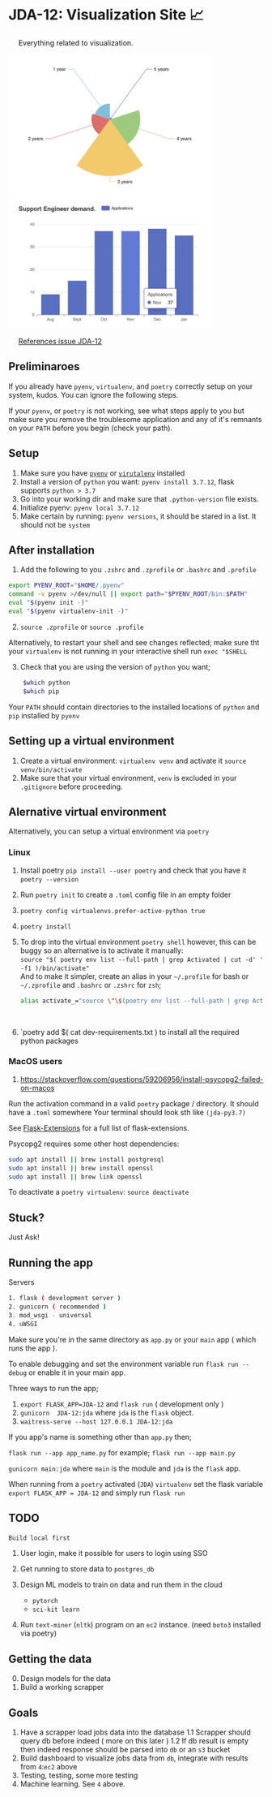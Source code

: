# JDA-12: Visualization Site 📈

&nbsp;&nbsp;&nbsp;&nbsp; Everything related to visualization. <br />

<span>
<img width="400" src="../piechart.png">
<img width="400" src="../barchart.png">
</span>

&nbsp;&nbsp;&nbsp;&nbsp; [References issue JDA-12](https://solvestack.atlassian.net/browse/JDA-12?atlOrigin=eyJpIjoiZjMzZjNkNjBjMTIxNDYyNGJmZWJiZDc0MmU2YzY4OTciLCJwIjoiaiJ9)


## Preliminaroes

If you already have `pyenv`, `virtualenv`, and `poetry` correctly  setup on your system, kudos. You can ignore the following steps.

If your `pyenv`, or `poetry` is not working, see what steps apply to you but make sure you remove the troublesome application and any of it's remnants on your `PATH` before you begin (check your path).

## Setup

1. Make sure you have [`pyenv`](https://github.com/pyenv/pyenv) or [`virutalenv`](https://virtualenv.pypa.io/en/latest/) installed
2. Install a version of `python` you want: `pyenv install 3.7.12`, flask supports `python > 3.7`
3. Go into your working dir and make sure that `.python-version` file exists. 
4. Initialize pyenv: `pyenv local 3.7.12`
5. Make certain by running: `pyenv versions`, it should be stared in a list. It should not be `system` 

## After installation

1. Add the following to you `.zshrc` and `.zprofile` or `.bashrc` and `.profile`

 ```sh
 export PYENV_ROOT="$HOME/.pyenv"
 command -v pyenv >/dev/null || export path="$PYENV_ROOT/bin:$PATH"
 eval "$(pyenv init -)"
 eval "$(pyenv virtualenv-init -)"
 ```

2. `source .zprofile` or `source .profile`

Alternatively, to restart your shell and see changes reflected;
make sure tht your `virtualenv` is not running
in your interactive shell run `exec "$SHELL`

3. Check that you are using the version of `python` you want;

```sh
	$which python
	$which pip
```

Your `PATH` should contain directories to the installed locations of `python` and `pip` installed by `pyenv`

## Setting up a virtual environment

1. Create a virtual environment: `virtualenv venv` and activate it `source venv/bin/activate`
2. Make sure that your virtual environment, `venv` is excluded in your `.gitignore` before proceeding.

## Alernative virtual environment

Alternatively, you can setup a virtual environment via `poetry` 

### Linux
1. Install poetry `pip install --user poetry` and check that you have it `
	poetry --version`

2. Run `poetry init` to create a `.toml` config file in an empty folder

3. `poetry config virtualenvs.prefer-active-python true`

4. `poetry install`


5. To drop into the virtual environment `poetry shell` however, this can be 
	buggy so an alternative is to activate it manually:
	<br />
	`source "$( poetry env list --full-path | grep Activated | cut -d' ' -f1 )/bin/activate"`
	<br />
	And to make it simpler, create an alias in your `~/.profile` for bash or `~/.zprofile` and `.bashrc` or `.zshrc` for `zsh`;
	<br />
	```sh
	alias activate_="source \"\$(poetry env list --full-path | grep Activated | cut -d' ' -f1 )/bin/activate\""
	```
	<br />
6. `poetry add $( cat dev-requirements.txt )  to install all the required python packages

### MacOS users

1. https://stackoverflow.com/questions/59206956/install-psycopg2-failed-on-macos


Run the activation command in a valid `poetry` package / directory. 
It should have a `.toml` somewhere
Your terminal should look sth like `(jda-py3.7)`

See [Flask-Extensions](https://www.fullstackpython.com/flask-extensions-plug-ins-related-libraries.html) for a full list of flask-extensions. 

Psycopg2 requires some other host dependencies:

```bash
sudo apt install || brew install postgresql
sudo apt install || brew install openssl
sudo apt install || brew link openssl
```

To deactivate a `poetry virtualenv`: `source deactivate`

## Stuck?

Just Ask!

## Running the app

Servers
```sh
1. flask ( development server )
2. gunicorn ( recommended )
3. mod_wsgi - universal
4. uWSGI 
```

Make sure you're in the same directory as `app.py` or your `main` app ( which runs the app ). 

To enable debugging and set the environment variable run `flask run --debug` or enable it in your main app.

Three ways to run the app;

1. `export FLASK_APP=JDA-12` and `flask run` ( development only )
2. `gunicorn  JDA-12:jda` where `jda` is the `flask` object.
3. `waitress-serve --host 127.0.0.1 JDA-12:jda`


If you app's name is something other than `app.py` then;

`flask run --app app_name.py` for example; `flask run --app main.py` 

`gunicorn main:jda`  where `main` is the module and `jda` is the `flask` app. 

When running from a `poetry` activated (`JDA`) `virtualenv` set the flask variable `export FLASK_APP = JDA-12` and simply run `flask run`


## TODO

`Build local first`

1. User login, make it possible for users to login using SSO
2. Get running to store data to `postgres_db` 
3. Design ML models to train on data and run them in the cloud

	* `pytorch`
	* `sci-kit learn`

4. Run `text-miner` (`nltk`) program on an `ec2` instance. (need `boto3` installed via poetry)

## Getting the data

0. Design models for the data
1. Build a working scrapper 

## Goals

1. Have a scrapper load jobs data into the database
	1.1 Scrapper should query db before indeed ( more on this later )
	1.2 If db result is empty then indeed response should be parsed into `db` or an `s3` bucket
2. Build dashboard to visualize jobs data from `db`, integrate with results from `4`:`ec2` above
3. Testing, testing, some more testing
4. Machine learning. See `4` above.
